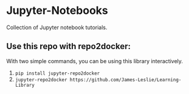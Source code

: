 # Jupyter-Notebooks
Collection of Jupyter notebook tutorials.

## Use this repo with repo2docker:
With two simple commands, you can be using this library interactively.
  1. `pip install jupyter-repo2docker`
  2. `jupyter-repo2docker https://github.com/James-Leslie/Learning-Library`
